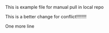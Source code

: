 This is example file for manual pull in local repo

This is a better change for conflict!!!!!!!!

One more line

